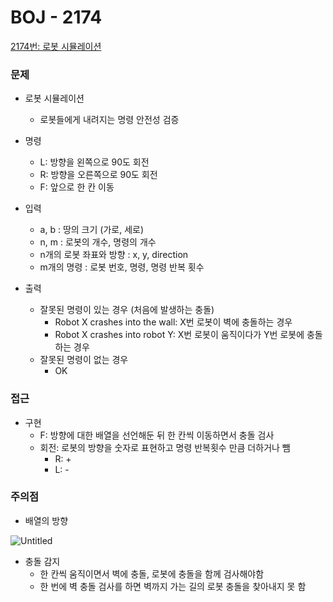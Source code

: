 
# BOJ - 2174

[2174번: 로봇 시뮬레이션](https://www.acmicpc.net/problem/2174)

### 문제

- 로봇 시뮬레이션
    - 로봇들에게 내려지는 명령 안전성 검증

- 명령
    - L: 방향을 왼쪽으로 90도 회전
    - R: 방향을 오른쪽으로 90도 회전
    - F: 앞으로 한 칸 이동

- 입력
    - a, b : 땅의 크기 (가로, 세로)
    - n, m : 로봇의 개수, 명령의 개수
    - n개의 로봇 좌표와 방향 : x, y, direction
    - m개의 명령 : 로봇 번호, 명령, 명령 반복 횟수
    
- 출력
    - 잘못된 명령이 있는 경우 (처음에 발생하는 충돌)
        - Robot X crashes into the wall: X번 로봇이 벽에 충돌하는 경우
        - Robot X crashes into robot Y: X번 로봇이 움직이다가 Y번 로봇에 충돌하는 경우
    - 잘못된 명령이 없는 경우
        - OK

### 접근

- 구현
    - F: 방향에 대한 배열을 선언해둔 뒤 한 칸씩 이동하면서  충돌 검사
    - 회전: 로봇의 방향을 숫자로 표현하고 명령 반복횟수 만큼 더하거나 뺌
        - R: +
        - L: -

### 주의점

- 배열의 방향

![Untitled](https://s3-us-west-2.amazonaws.com/secure.notion-static.com/4db2b650-0918-4dd2-a244-7aa495d5284f/Untitled.png)

- 충돌 감지
    - 한 칸씩 움직이면서 벽에 충돌, 로봇에 충돌을 함께 검사해야함
    - 한 번에 벽 충돌 검사를 하면 벽까지 가는 길의 로봇 충돌을 찾아내지 못 함
